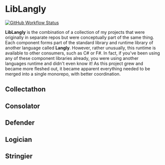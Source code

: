 # LibLangly

[![GitHub Workflow Status](https://img.shields.io/github/workflow/status/Entomy/LibLangly/.NET%20Core?label=Build&logo=Github)](https://github.com/Entomy/LibLangly/actions?query=workflow%3A%22.NET+Core%22)

**LibLangly** is the combination of a collection of my projects that were originally in separate repos but were conceptually part of the same thing. Each component forms part of the standard library and runtime library of another language called **Langly**. However, rather unusually, this runtime is available to other consumers, such as C# or F#. In fact, if you've been using any of these component libraries already, you were using another languages runtime and didn't even know it! As this project grew and became more fleshed out, it became apparent everything needed to be merged into a single monorepo, with better coordination.

## Collectathon

## Consolator

## Defender

## Logician

## Stringier